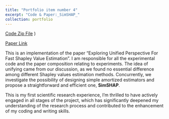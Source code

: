 ```yaml
---
title: "Portfolio item number 4"
excerpt: "Code & Paper:_SimSHAP_"
collection: portfolio
---
```


<a href="https://User-tian.github.io/personal_homepage/files/SimSHAP.zip" target="_blank">Code Zip File</a>
)

[Paper Link](https://arxiv.org/abs/2311.01010)

This is an implementation of the paper “Exploring Unified Perspective For Fast Shapley Value Estimation”. I am responsible for all the experimental code and the paper composition relating to experiments. The idea of unifying came from our discussion, as we found no essential difference among different Shapley values estimation methods. Concurrently, we investigate the possibility of designing simple amortized estimators and propose a straightforward and efficient one, **SimSHAP**. 

This is my first scientific research experience, I’m thrilled to have actively engaged in all stages of the project, which has significantly deepened my understanding of the research process and contributed to the enhancement of my coding and writing skills.
